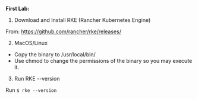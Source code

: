 **First Lab:**

1. Download and Install RKE (Rancher Kubernetes Engine)

From: https://github.com/rancher/rke/releases/ 

2. MacOS/Linux
 - Copy the binary to /usr/local/bin/
 - Use chmod to change the permissions of the binary so you may execute it.

3. Run RKE --version

Run `$ rke --version` 
